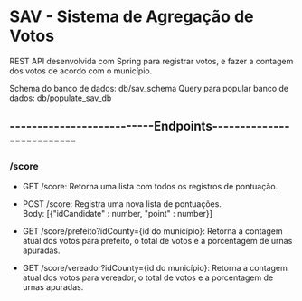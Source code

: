 # SAV - Sistema de Agregação de Votos

REST API desenvolvida com Spring para registrar votos, e fazer a contagem dos votos de acordo com o município.

Schema do banco de dados: db/sav_schema
Query para popular banco de dados: db/populate_sav_db



## --------------------------Endpoints--------------------------


### /score

- GET /score: Retorna uma lista com todos os registros de pontuação.

- POST /score: Registra uma nova lista de pontuações. \
Body: [{"idCandidate" : number, "point" : number}]

- GET /score/prefeito?idCounty={id do município}: Retorna a contagem atual dos votos para prefeito, o total de votos e a porcentagem de urnas apuradas.

- GET /score/vereador?idCounty={id do município}: Retorna a contagem atual dos votos para vereador, o total de votos e a porcentagem de urnas apuradas.

